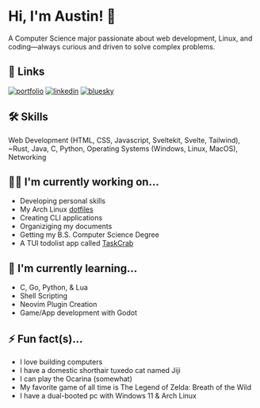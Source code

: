 # Hi, I'm Austin! 👋

A Computer Science major passionate about web development, Linux, and coding—always curious and driven to solve complex problems.

## 🔗 Links
[![portfolio](https://img.shields.io/badge/my_portfolio-000?style=for-the-badge&logo=ko-fi&logoColor=white)](https://www.austingause.com)
[![linkedin](https://img.shields.io/badge/linkedin-0A66C2?style=for-the-badge&logo=linkedin&logoColor=white)](https://www.linkedin.com/in/austincgause)
[![bluesky](https://img.shields.io/badge/bluesky-1DA1F2?style=for-the-badge&logo=bluesky&logoColor=white)](https://bsky.app/profile/austingause.com)

## 🛠 Skills
Web Development (HTML, CSS, Javascript, Sveltekit, Svelte, Tailwind), ~Rust, Java, C, Python, Operating Systems (Windows, Linux, MacOS), Networking

## 👩‍💻 I'm currently working on...
- Developing personal skills
- My Arch Linux [dotfiles](https://github.com/Pairadux/dotfiles)
- Creating CLI applications
- Organiziging my documents
- Getting my B.S. Computer Science Degree
- A TUI todolist app called [TaskCrab](https://github.com/Pairadux/taskcrab)

## 🧠 I'm currently learning...
- C, Go, Python, & Lua
- Shell Scripting
- Neovim Plugin Creation
- Game/App development with Godot

## ⚡️ Fun fact(s)...
- I love building computers
- I have a domestic shorthair tuxedo cat named Jiji
- I can play the Ocarina (somewhat)
- My favorite game of all time is The Legend of Zelda: Breath of the Wild
- I have a dual-booted pc with Windows 11 & Arch Linux
